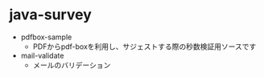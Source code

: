 # java-survey

- pdfbox-sample
  - PDFからpdf-boxを利用し、サジェストする際の秒数検証用ソースです
- mail-validate
  - メールのバリデーション
